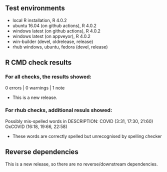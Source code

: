 ## Test environments
* local R installation, R 4.0.2
* ubuntu 16.04 (on github actions), R 4.0.2
* windows latest (on github actions), R 4.0.2
* windows latest (on appveyor), R 4.0.2
* win-builder (devel, oldrelease, release)
* rhub windows, ubuntu, fedora (devel, release)

## R CMD check results

### For all checks, the results showed:

0 errors | 0 warnings | 1 note

* This is a new release.

### For rhub checks, additional resuls showed:

Possibly mis-spelled words in DESCRIPTION:
  COVID (3:31, 17:30, 21:60)
  OxCOVID (16:18, 19:66, 22:58)

* These words are correctly spelled but unrecognised by spelling checker

## Reverse dependencies

This is a new release, so there are no reverse/downstream dependencies.
